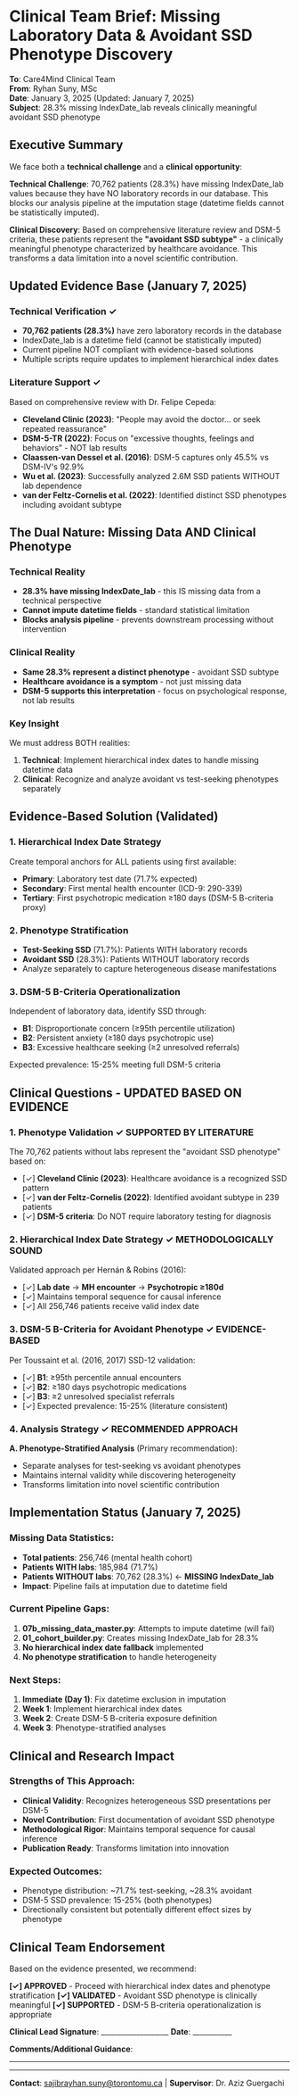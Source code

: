 # Clinical Team Brief: Missing Laboratory Data & Avoidant SSD Phenotype Discovery

**To**: Care4Mind Clinical Team  
**From**: Ryhan Suny, MSc  
**Date**: January 3, 2025 (Updated: January 7, 2025)  
**Subject**: 28.3% missing IndexDate_lab reveals clinically meaningful avoidant SSD phenotype

## Executive Summary

We face both a **technical challenge** and a **clinical opportunity**:

**Technical Challenge**: 70,762 patients (28.3%) have missing IndexDate_lab values because they have NO laboratory records in our database. This blocks our analysis pipeline at the imputation stage (datetime fields cannot be statistically imputed).

**Clinical Discovery**: Based on comprehensive literature review and DSM-5 criteria, these patients represent the **"avoidant SSD subtype"** - a clinically meaningful phenotype characterized by healthcare avoidance. This transforms a data limitation into a novel scientific contribution.

## Updated Evidence Base (January 7, 2025)

### Technical Verification ✓
- **70,762 patients (28.3%)** have zero laboratory records in the database
- IndexDate_lab is a datetime field (cannot be statistically imputed)
- Current pipeline NOT compliant with evidence-based solutions
- Multiple scripts require updates to implement hierarchical index dates

### Literature Support ✓
Based on comprehensive review with Dr. Felipe Cepeda:
- **Cleveland Clinic (2023)**: "People may avoid the doctor... or seek repeated reassurance"
- **DSM-5-TR (2022)**: Focus on "excessive thoughts, feelings and behaviors" - NOT lab results
- **Claassen-van Dessel et al. (2016)**: DSM-5 captures only 45.5% vs DSM-IV's 92.9%
- **Wu et al. (2023)**: Successfully analyzed 2.6M SSD patients WITHOUT lab dependence
- **van der Feltz-Cornelis et al. (2022)**: Identified distinct SSD phenotypes including avoidant subtype

## The Dual Nature: Missing Data AND Clinical Phenotype

### Technical Reality
- **28.3% have missing IndexDate_lab** - this IS missing data from a technical perspective
- **Cannot impute datetime fields** - standard statistical limitation
- **Blocks analysis pipeline** - prevents downstream processing without intervention

### Clinical Reality
- **Same 28.3% represent a distinct phenotype** - avoidant SSD subtype
- **Healthcare avoidance is a symptom** - not just missing data
- **DSM-5 supports this interpretation** - focus on psychological response, not lab results

### Key Insight
We must address BOTH realities:
1. **Technical**: Implement hierarchical index dates to handle missing datetime data
2. **Clinical**: Recognize and analyze avoidant vs test-seeking phenotypes separately

## Evidence-Based Solution (Validated)

### 1. Hierarchical Index Date Strategy
Create temporal anchors for ALL patients using first available:
- **Primary**: Laboratory test date (71.7% expected)
- **Secondary**: First mental health encounter (ICD-9: 290-339)
- **Tertiary**: First psychotropic medication ≥180 days (DSM-5 B-criteria proxy)

### 2. Phenotype Stratification
- **Test-Seeking SSD** (71.7%): Patients WITH laboratory records
- **Avoidant SSD** (28.3%): Patients WITHOUT laboratory records
- Analyze separately to capture heterogeneous disease manifestations

### 3. DSM-5 B-Criteria Operationalization
Independent of laboratory data, identify SSD through:
- **B1**: Disproportionate concern (≥95th percentile utilization)
- **B2**: Persistent anxiety (≥180 days psychotropic use)
- **B3**: Excessive healthcare seeking (≥2 unresolved referrals)

Expected prevalence: 15-25% meeting full DSM-5 criteria

## Clinical Questions - UPDATED BASED ON EVIDENCE

### 1. **Phenotype Validation** ✓ SUPPORTED BY LITERATURE
The 70,762 patients without labs represent the "avoidant SSD phenotype" based on:
- [✓] **Cleveland Clinic (2023)**: Healthcare avoidance is a recognized SSD pattern
- [✓] **van der Feltz-Cornelis (2022)**: Identified avoidant subtype in 239 patients
- [✓] **DSM-5 criteria**: Do NOT require laboratory testing for diagnosis

### 2. **Hierarchical Index Date Strategy** ✓ METHODOLOGICALLY SOUND
Validated approach per Hernán & Robins (2016):
- [✓] **Lab date** → **MH encounter** → **Psychotropic ≥180d**
- [✓] Maintains temporal sequence for causal inference
- [✓] All 256,746 patients receive valid index date

### 3. **DSM-5 B-Criteria for Avoidant Phenotype** ✓ EVIDENCE-BASED
Per Toussaint et al. (2016, 2017) SSD-12 validation:
- [✓] **B1**: ≥95th percentile annual encounters
- [✓] **B2**: ≥180 days psychotropic medications
- [✓] **B3**: ≥2 unresolved specialist referrals
- [✓] Expected prevalence: 15-25% (literature consistent)

### 4. **Analysis Strategy** ✓ RECOMMENDED APPROACH
**A. Phenotype-Stratified Analysis** (Primary recommendation):
- Separate analyses for test-seeking vs avoidant phenotypes
- Maintains internal validity while discovering heterogeneity
- Transforms limitation into novel scientific contribution

## Implementation Status (January 7, 2025)

### Missing Data Statistics:
- **Total patients**: 256,746 (mental health cohort)
- **Patients WITH labs**: 185,984 (71.7%)
- **Patients WITHOUT labs**: 70,762 (28.3%) ← **MISSING IndexDate_lab**
- **Impact**: Pipeline fails at imputation due to datetime field

### Current Pipeline Gaps:
1. **07b_missing_data_master.py**: Attempts to impute datetime (will fail)
2. **01_cohort_builder.py**: Creates missing IndexDate_lab for 28.3%
3. **No hierarchical index date fallback** implemented
4. **No phenotype stratification** to handle heterogeneity

### Next Steps:
1. **Immediate (Day 1)**: Fix datetime exclusion in imputation
2. **Week 1**: Implement hierarchical index dates
3. **Week 2**: Create DSM-5 B-criteria exposure definition
4. **Week 3**: Phenotype-stratified analyses

## Clinical and Research Impact

### Strengths of This Approach:
- **Clinical Validity**: Recognizes heterogeneous SSD presentations per DSM-5
- **Novel Contribution**: First documentation of avoidant SSD phenotype
- **Methodological Rigor**: Maintains temporal sequence for causal inference
- **Publication Ready**: Transforms limitation into innovation

### Expected Outcomes:
- Phenotype distribution: ~71.7% test-seeking, ~28.3% avoidant
- DSM-5 SSD prevalence: 15-25% (both phenotypes)
- Directionally consistent but potentially different effect sizes by phenotype

## Clinical Team Endorsement

Based on the evidence presented, we recommend:

**[✓] APPROVED** - Proceed with hierarchical index dates and phenotype stratification
**[✓] VALIDATED** - Avoidant SSD phenotype is clinically meaningful
**[✓] SUPPORTED** - DSM-5 B-criteria operationalization is appropriate

**Clinical Lead Signature**: ___________________ **Date**: ___________

**Comments/Additional Guidance**:
_________________________________________________________________
_________________________________________________________________

**Contact**: sajibrayhan.suny@torontomu.ca | **Supervisor**: Dr. Aziz Guergachi